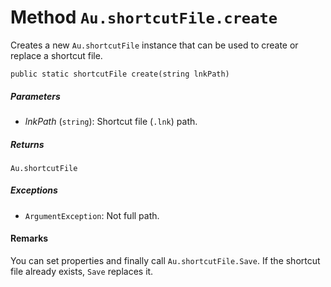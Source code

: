 # Method `Au.shortcutFile.create`

Creates a new `Au.shortcutFile` instance that can be used to create or replace a shortcut file.

```
public static shortcutFile create(string lnkPath)
```

##### Parameters

- *lnkPath*  (`string`):
    Shortcut file (`.lnk`) path.

##### Returns

`Au.shortcutFile`

##### Exceptions

- `ArgumentException`:
    Not full path.

#### Remarks

You can set properties and finally call `Au.shortcutFile.Save`. If the shortcut file already exists, `Save` replaces it.
